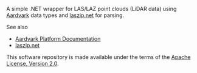 
A simple .NET wrapper for LAS/LAZ point clouds (LiDAR data) using [Aardvark](https://github.com/aardvark-platform/aardvark.docs/wiki) data types and [laszip.net](https://github.com/shintadono/laszip.net) for parsing.

See also
* [Aardvark Platform Documentation](https://github.com/aardvark-platform/aardvark.docs/wiki)
* [laszip.net](https://github.com/shintadono/laszip.net)

This software repository is made available under the terms of the [Apache License, Version 2.0](LICENSE).